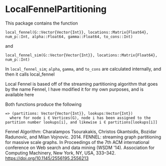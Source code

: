 # LocalFennelPartitioning

<!-- [![Build Status](https://github.com/TrainOfCode/LocalFennelPartitioning.jl/actions/workflows/CI.yml/badge.svg?branch=main)](https://github.com/TrainOfCode/LocalFennelPartitioning.jl/actions/workflows/CI.yml?query=branch%3Amain) -->

This package contains the function
```
local_fennel(G::Vector{Vector{Int}}, locations::Matrix{Float64}, num_p::Int, alpha::Float64, gamma::Float64, to_cons::Int)
```

and

```
local_fennel_sim(G::Vector{Vector{Int}}, locations::Matrix{Float64}, num_p::Int)
```

In `local_fennel_sim`; `alpha`, `gamma`, and `to_cons` are calculated internally, and then it calls local_fennel

Local Fennel is based off of the streaming partitioning algorithm that goes by the name Fennel, I have modified it for my own purposes, and is available here

Both functions produce the following

```
=> (partitions: Vector{Vector{Int}}, lookups:Vector{Int})
  where for node i ∈ Vertices(G), node i has been assigned to the partition number lookups[i], and likewise i ∈ partitions[lookups[i]]
```

Fennel Algorithm: Charalampos Tsourakakis, Christos Gkantsidis, Bozidar Radunovic, and Milan Vojnovic. 2014. FENNEL: streaming graph partitioning for massive scale graphs. In Proceedings of the 7th ACM international conference on Web search and data mining (WSDM '14). Association for Computing Machinery, New York, NY, USA, 333–342. https://doi.org/10.1145/2556195.2556213
